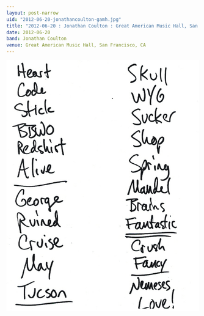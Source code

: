 ```yaml
---
layout: post-narrow
uid: "2012-06-20-jonathancoulton-gamh.jpg"
title: "2012-06-20 : Jonathan Coulton : Great American Music Hall, San Francisco, CA"
date: 2012-06-20
band: Jonathan Coulton
venue: Great American Music Hall, San Francisco, CA
---
```


<div class="showcase">
  <img src="/img/2012/06/20120620-JonathanCoulton-GAMH.jpg" alt="2012-06-20-jonathancoulton-gamh.jpg">
</div>
